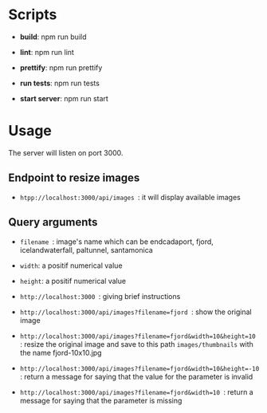# Scripts
+ **build**: npm run build

+ **lint**: npm run lint

+ **prettify**: npm run prettify

+ **run tests**: npm run tests

+ **start server**: npm run start

# Usage

The server will listen on port 3000.

## Endpoint to resize images
+ ``htpp://localhost:3000/api/images ``: it will display available images

## Query arguments
+ ``filename ``: image's name which can be endcadaport, fjord, icelandwaterfall, paltunnel, santamonica
+ ``width``: a positif numerical value
+ ``height``: a positif numerical value

+ ``http://localhost:3000 ``: giving brief instructions
+ ``http://localhost:3000/api/images?filename=fjord ``: show the original image
+ ``http://localhost:3000/api/images?filename=fjord&width=10&height=10 ``: resize the original image and save to this path ``images/thumbnails`` with the name fjord-10x10.jpg
+ ``http://localhost:3000/api/images?filename=fjord&width=10&height=-10 ``: return a message for saying that the value for the parameter is invalid
+ ``http://localhost:3000/api/images?filename=fjord&width=10 ``: return a message for saying that the parameter is missing
